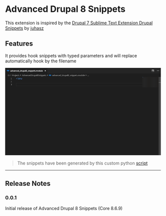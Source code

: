 # Advanced Drupal 8 Snippets

This extension is inspired by the [Drupal 7 Sublime Text Extension Drupal Snippets](https://packagecontrol.io/packages/Drupal%20Snippets) by [juhasz](https://github.com/juhasz) 

## Features

It provides hook snippets with typed parameters and will replace automatically hook by the filename


![Hook remplacements](images/hook-remplacements.gif)


> The snippets have been generated by this custom python [script]()

-----------------------------------------------------------------------------------------------------------
## Release Notes

### 0.0.1

Initial release of Advanced Drupal 8 Snippets (Core 8.6.9)

